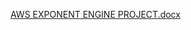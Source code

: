 [AWS EXPONENT ENGINE PROJECT.docx](https://github.com/Prathyushkv/AWS-EXPONENT-ENGINE/files/15217233/AWS.EXPONENT.ENGINE.PROJECT.docx)

